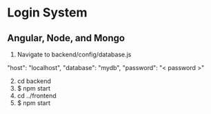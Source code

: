 # Login System

## Angular, Node, and Mongo

1. Navigate to backend/config/database.js 


  "host": "localhost",
  "database": "mydb",
  "password": "< password >"



2. cd backend
3. \$ npm start
4. cd ../frontend
5. \$ npm start
